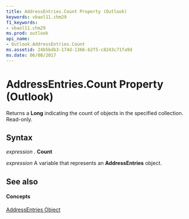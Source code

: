 ```yaml
---
title: AddressEntries.Count Property (Outlook)
keywords: vbaol11.chm29
f1_keywords:
- vbaol11.chm29
ms.prod: outlook
api_name:
- Outlook.AddressEntries.Count
ms.assetid: 24b5bdb3-174d-1366-b2f5-c8243c71fa9d
ms.date: 06/08/2017
---
```



# AddressEntries.Count Property (Outlook)

Returns a  **Long** indicating the count of objects in the specified collection. Read-only.


## Syntax

 _expression_ . **Count**

 _expression_ A variable that represents an **AddressEntries** object.


## See also


#### Concepts


[AddressEntries Object](addressentries-object-outlook.md)

